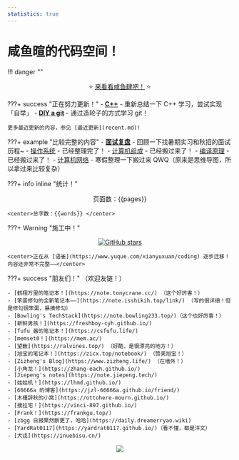 ```yaml
---
statistics: true
---
```


# 咸鱼暄的代码空间！

!!! danger ""
    <center> ⭐ [来看看咸鱼肆吧！](https://github.com/SaltyfishShop) ⭐ </center>
    
???+ success "正在努力更新！"
    - [**C++**](cpp/cpp_restart/index.md) - 重新总结一下 C++ 学习，尝试实现「自举」
    - [**DIY a git**](git/index.md) - 通过造轮子的方式学习 git！

    更多最近更新的内容，参见 [最近更新](recent.md)!

???+ example "比较完整的内容"
    - [**面试复盘**](interviews/overview.md) - 回顾一下找暑期实习和秋招的面试历程~
    - [操作系统](核心知识/os/I_overview/1_intro/) - 已经整理完了！
    - [计算机组成](computer_organization/index.md) - 已经搬过来了！
    - [编译原理](compile_principle/) - 已经搬过来了！
    - [计算机网络](https://www.yuque.com/xianyuxuan/coding/network) - 寒假整理一下搬过来 QWQ（原来是思维导图，所以拿过来比较复杂）

???+ info inline "统计！"
    <center>页面数：{{pages}} </center>
    
    <center>总字数：{{words}} </center>

???+ Warning "施工中！" 
    <center>[![GitHub stars](https://img.shields.io/github/stars/xuan-insr/xuan-insr.github.io.svg?style=social&label=Stars)](https://github.com/xuan-insr/xuan-insr.github.io)</center>

    <center>正在从 [语雀](https://www.yuque.com/xianyuxuan/coding) 逐步迁移！内容还非常不完整——</center>

???+ success "朋友们！"
    （欢迎友链！）

    - [鹤翔万里的笔记本！](https://note.tonycrane.cc/) （这个好厉害！）
    - [笨蛋修勾的全新笔记本——](https://note.isshikih.top/link/) （写的很详细！但是修勾很笨蛋，暴揍修勾）
    - [Bowling's TechStack](https://note.bowling233.top/)（这个也好厉害！）
    - [新鲜男孩！](https://freshboy-cyh.github.io/) 
    - [fufu 酱的笔记本！](https://csfufu.life/)
    - [memset0！](https://mem.ac/)
    - [望薮](https://ralvines.top/) （好酷，是很漂亮的地方！）
    - [旭宝的笔记本！](https://zicx.top/notebook/) （赞美旭宝！）
    - [Zizheng's Blog](https://www.zizheng.life/) （在墙外！）
    - [小角龙！](https://zhang-each.github.io/)
    - [Jiepeng's notes](https://note.jiepeng.tech/)
    - [娃娃机！](https://lhmd.github.io/)
    - [66666a 的博客](https://jzl-66666a.github.io/friend/)
    - [木槿辞秋的小窝](https://ottohere-mourn.github.io/)
    - [搜拉宅！](https://vinci-897.github.io/)
    - [Frank！](https://frankgu.top/)
    - [zbgg 日报果然断更了，哈哈](https://daily.dreamerryao.wiki)
    - [YardRat0117](https://yardrat0117.github.io/)（看不懂，都是洋文）
    - [犬戎](https://inuebisu.cn/)

<center><img src="index.assets/image.png"/></center>




